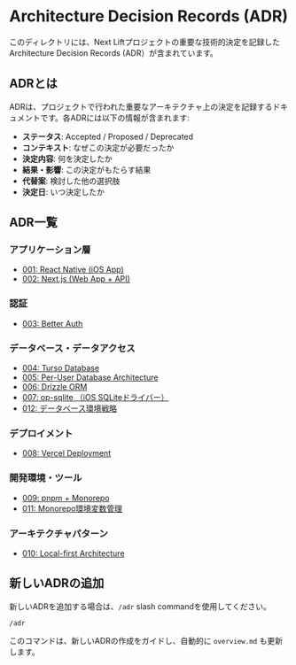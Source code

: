 # Architecture Decision Records (ADR)

このディレクトリには、Next Liftプロジェクトの重要な技術的決定を記録したArchitecture Decision Records (ADR）が含まれています。

## ADRとは

ADRは、プロジェクトで行われた重要なアーキテクチャ上の決定を記録するドキュメントです。各ADRには以下の情報が含まれます:

- **ステータス**: Accepted / Proposed / Deprecated
- **コンテキスト**: なぜこの決定が必要だったか
- **決定内容**: 何を決定したか
- **結果・影響**: この決定がもたらす結果
- **代替案**: 検討した他の選択肢
- **決定日**: いつ決定したか

## ADR一覧

### アプリケーション層

- [001: React Native (iOS App)](./001-react-native-for-ios.md)
- [002: Next.js (Web App + API)](./002-nextjs-for-web-and-api.md)

### 認証

- [003: Better Auth](./003-better-auth.md)

### データベース・データアクセス

- [004: Turso Database](./004-turso-database.md)
- [005: Per-User Database Architecture](./005-per-user-database-architecture.md)
- [006: Drizzle ORM](./006-drizzle-orm.md)
- [007: op-sqlite （iOS SQLiteドライバー）](./007-op-sqlite-for-ios.md)
- [012: データベース環境戦略](./012-database-environment-strategy.md)

### デプロイメント

- [008: Vercel Deployment](./008-vercel-deployment.md)

### 開発環境・ツール

- [009: pnpm + Monorepo](./009-pnpm-monorepo.md)
- [011: Monorepo環境変数管理](./011-monorepo-environment-variables.md)

### アーキテクチャパターン

- [010: Local-first Architecture](./010-local-first-architecture.md)

## 新しいADRの追加

新しいADRを追加する場合は、`/adr` slash commandを使用してください。

```plaintext
/adr
```

このコマンドは、新しいADRの作成をガイドし、自動的に `overview.md` も更新します。
